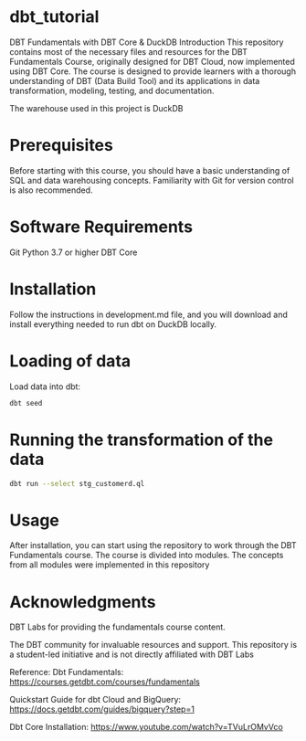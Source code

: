 # dbt_tutorial

DBT Fundamentals with DBT Core & DuckDB
Introduction
This repository contains most of the necessary files and resources for the DBT Fundamentals Course, originally designed for DBT Cloud, now implemented using DBT Core. The course is designed to provide learners with a thorough understanding of DBT (Data Build Tool) and its applications in data transformation, modeling, testing, and documentation.

The warehouse used in this project is DuckDB

# Prerequisites
Before starting with this course, you should have a basic understanding of SQL and data warehousing concepts. Familiarity with Git for version control is also recommended.

# Software Requirements
Git
Python 3.7 or higher
DBT Core

# Installation
Follow the instructions in development.md file, and you will download and install everything needed to run dbt on DuckDB locally.

# Loading of data
Load data into dbt:

```bash
dbt seed
```

# Running the transformation of the data

```bash
dbt run --select stg_customerd.ql
```

# Usage
After installation, you can start using the repository to work through the DBT Fundamentals course. The course is divided into modules. The concepts from all modules were implemented in this repository

# Acknowledgments
DBT Labs for providing the fundamentals course content.

The DBT community for invaluable resources and support.
This repository is a student-led initiative and is not directly affiliated with DBT Labs

Reference:
Dbt Fundamentals: https://courses.getdbt.com/courses/fundamentals

Quickstart Guide for dbt Cloud and BigQuery: https://docs.getdbt.com/guides/bigquery?step=1

Dbt Core Installation: https://www.youtube.com/watch?v=TVuLrOMvVco
